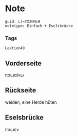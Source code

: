 # Note
```
guid: L(<YX2NNcH
notetype: Einfach + Eselsbrücke
```

### Tags
```
Lektion49
```

## Vorderseite
ποιμαίνω

## Rückseite
weiden, eine Herde hüten

## Eselsbrücke
ποιμήν
